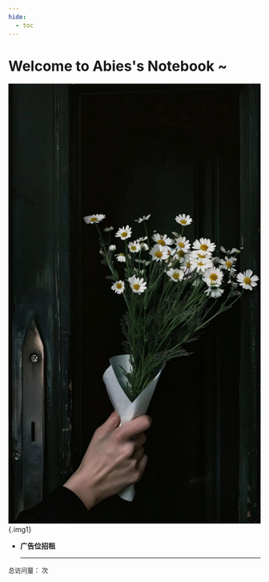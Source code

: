 ```yaml
---
hide:
  - toc
---
```


# Welcome to Abies's Notebook ~

<div class="grid cards" markdown>

![示例](images/flower-dark.jpg){.img1}

-   __广告位招租__

    ---


</div>

<span id="busuanzi_container_site_pv" style="font-size: 0.9em;">
  总访问量：<span id="busuanzi_value_site_pv"></span> 次
</span>
